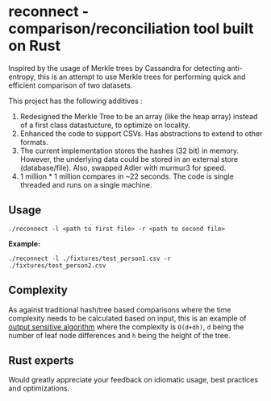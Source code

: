 # reconnect - comparison/reconciliation tool built on Rust

Inspired by the usage of Merkle trees by Cassandra for detecting anti-entropy, this is an attempt to use Merkle trees for performing quick and efficient comparison of two datasets.  

This project has the following additives :

1. Redesigned the Merkle Tree to be an array (like the heap array) instead of a first class datastucture, to optimize on locality.
2. Enhanced the code to support CSVs. Has abstractions to extend to other formats.
3. The current implementation stores the hashes (32 bit) in memory.  However, the underlying data could be stored in an external store (database/file). Also, swapped Adler with murmur3 for speed.
4. 1 million * 1 million compares in ~22 seconds. The code is single threaded and runs on a single machine.  

## Usage

```
./reconnect -l <path to first file> -r <path to second file>
```


**Example:**
```
./reconnect -l ./fixtures/test_person1.csv -r ./fixtures/test_person2.csv
```

## Complexity

As against traditional hash/tree based comparisons where the time complexity needs to be calculated based on input, this is an example of [output sensitive algorithm](https://en.wikipedia.org/wiki/Output-sensitive_algorithm) where the complexity is `O(d+dh)`, `d` being the number of leaf node differences and `h` being the height of the tree.

## Rust experts

Would greatly appreciate your feedback on idiomatic usage, best practices and optimizations.
